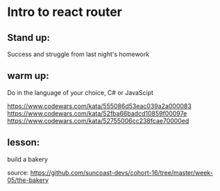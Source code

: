# Intro to react router

## Stand up:

Success and struggle from last night's homework

## warm up:

Do in the language of your choice, C# or JavaScipt

https://www.codewars.com/kata/555086d53eac039a2a000083
https://www.codewars.com/kata/52fba66badcd10859f00097e
https://www.codewars.com/kata/52755006cc238fcae70000ed

## lesson:

build a bakery

source: https://github.com/suncoast-devs/cohort-16/tree/master/week-05/the-bakery
